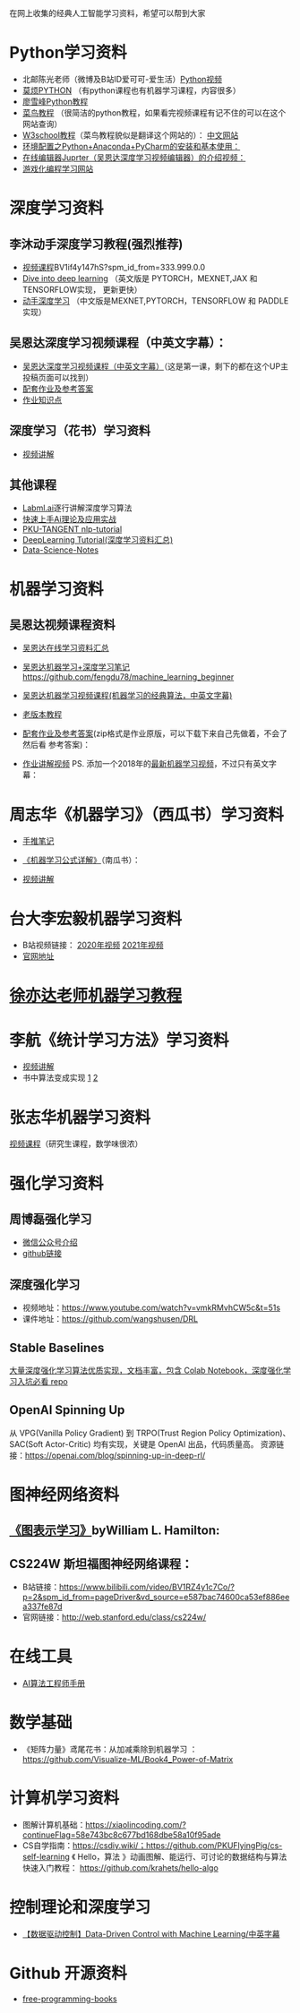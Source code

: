 在网上收集的经典人工智能学习资料，希望可以帮到大家
# Python学习资料
- 北邮陈光老师（微博及B站ID爱可可-爱生活）[Python视频](https://www.bilibili.com/video/BV1b7411N7P2)
- [莫烦PYTHON](https://mofanpy.com/) （有python课程也有机器学习课程，内容很多）
- [廖雪峰Python教程](https://www.liaoxuefeng.com/wiki/1016959663602400)
- [菜鸟教程](https://www.runoob.com/python3/python3-tutorial.html) （很简洁的python教程，如果看完视频课程有记不住的可以在这个网站查询）
- [W3school教程](https://www.w3schools.com/python/default.asp)（菜鸟教程貌似是翻译这个网站的）：
[中文网站](https://www.w3school.com.cn/index.html)
- [环境配置之Python+Anaconda+PyCharm的安装和基本使用：](https://www.bilibili.com/video/BV1K7411c7EL?from=search&seid=14197653833108365678)
- [在线编辑器Juprter（吴恩达深度学习视频编辑器）的介绍视频：](https://www.bilibili.com/video/BV1Q4411H7fJ?from=search&seid=17338845957708330770)
- [游戏化编程学习网站](https://www.freecodecamp.org/chinese/learn/)


# 深度学习资料
## 李沐动手深度学习教程(强烈推荐) 

- [视频课程](https://www.bilibili.com/video/)BV1if4y147hS?spm_id_from=333.999.0.0
- [Dive into deep learning](https://d2l.ai/chapter_preface/index.html) （英文版是 PYTORCH，MEXNET,JAX 和 TENSORFLOW实现， 更新更快）
- [动手深度学习](https://zh.d2l.ai/) （中文版是MEXNET,PYTORCH，TENSORFLOW 和 PADDLE实现）


## 吴恩达深度学习视频课程（中英文字幕）：
- [吴恩达深度学习视频课程（中英文字幕）](https://www.bilibili.com/video/BV164411m79z?p=1)（这是第一课，剩下的都在这个UP主投稿页面可以找到）
- [配套作业及参考答案](https://blog.csdn.net/u013733326/article/details/79827273)
- [作业知识点](https://zhuanlan.zhihu.com/p/95510114)

## 深度学习（花书）学习资料
- [视频讲解](https://www.bilibili.com/video/BV1Gk4y1m7LQ)


## 其他课程

- [Labml.ai](https://nn.labml.ai/index.html)逐行讲解深度学习算法
- [快速上手Ai理论及应用实战](https://github.com/ben1234560/AiLearning-Theory-Applying)
- [PKU-TANGENT nlp-tutorial](https://github.com/PKU-TANGENT/nlp-tutorial)
- [DeepLearning Tutorial(深度学习资料汇总)](https://github.com/Mikoto10032/DeepLearning)
- [Data-Science-Notes](https://github.com/fengdu78/Data-Science-Notes)


# 机器学习资料
## 吴恩达视频课程资料
- [吴恩达在线学习资料汇总](https://zhuanlan.zhihu.com/p/108247059)
- [吴恩达机器学习+深度学习笔记](http://www.ai-start.com/)
https://github.com/fengdu78/machine_learning_beginner
- [吴恩达机器学习视频课程(机器学习的经典算法，中英文字幕)](https://www.bilibili.com/video/BV19B4y1W76i/?vd_source=e587bac74600ca53ef886eea337fe87d)
- [老版本教程](https://www.bilibili.com/video/BV164411b7dx?from=search&seid=14316316776590275688)

- [配套作业及参考答案](https://github.com/xjwhhh/AndrewNgMachineLearning/tree/master/code)(zip格式是作业原版，可以下载下来自己先做着，不会了然后看 参考答案)：

- [作业讲解视频](https://www.bilibili.com/video/BV124411A75S?from=search&seid=6955217218497252403&spm_id_from=333.337.0.0)
PS. 添加一个2018年的[最新机器学习视频](https://www.bilibili.com/video/BV1fT4y1G7us)，不过只有英文字幕：



# 周志华《机器学习》（西瓜书）学习资料
- [手推笔记](https://github.com/Sophia-11/Machine-Learning-Notes/blob/master/README.md)
- [《机器学习公式详解》](https://datawhalechina.github.io/pumpkin-book/#/)（南瓜书）：

- [视频讲解](https://www.bilibili.com/video/BV1wx411o7CK?from=search&seid=17517376841893921543)
# 台大李宏毅机器学习资料
- B站视频链接：
[2020年视频](https://www.bilibili.com/video/BV1JE411g7XF?p=1)
[2021年视频](https://www.bilibili.com/video/BV1Wv411h7kN/?spm_id_from=333.788.recommend_more_video.5)
- [官网地址](https://speech.ee.ntu.edu.tw/~hylee/ml/2021-spring.html)
# [徐亦达老师机器学习教程](https://github.com/roboticcam/machine-learning-notes)

# 李航《统计学习方法》学习资料
- [视频讲解](https://www.bilibili.com/video/BV1i4411G7Xv)
- 书中算法变成实现 [1](https://github.com/WenDesi/lihang_book_algorithm) [2](https://github.com/wzyonggege/statistical-learning-method)
# 张志华机器学习资料
[视频课程](https://www.bilibili.com/video/BV1jt411b76n)（研究生课程，数学味很浓）


# 强化学习资料
## 周博磊强化学习
- [微信公众号介绍](https://mp.weixin.qq.com/s/-naDSUljr5CriJMWcm_A6A)
- [github链接](https://github.com/zhoubolei/introRL)

## 深度强化学习
- 视频地址：https://www.youtube.com/watch?v=vmkRMvhCW5c&t=51s
- 课件地址：https://github.com/wangshusen/DRL
## Stable Baselines
[大量深度强化学习算法优质实现，文档丰富，包含 Colab Notebook，深度强化学习入坑必看 repo](https://stable-baselines.readthedocs.io/en/master/)

## OpenAI Spinning Up 
从 VPG(Vanilla Policy Gradient) 到 TRPO(Trust Region Policy Optimization)、SAC(Soft Actor-Critic) 均有实现，关键是 OpenAI 出品，代码质量高。
资源链接：https://openai.com/blog/spinning-up-in-deep-rl/

# 图神经网络资料
## [《图表示学习》](https://www.cs.mcgill.ca/~wlh/grl_book/)byWilliam L. Hamilton:
## CS224W 斯坦福图神经网络课程：
- B站链接：https://www.bilibili.com/video/BV1RZ4y1c7Co/?p=2&spm_id_from=pageDriver&vd_source=e587bac74600ca53ef886eea337fe87d
- 官网链接：http://web.stanford.edu/class/cs224w/
# 在线工具
- [AI算法工程师手册](http://www.huaxiaozhuan.com/)

# 数学基础
- 《矩阵力量》鸢尾花书：从加减乘除到机器学习
：https://github.com/Visualize-ML/Book4_Power-of-Matrix
# 计算机学习资料
- 图解计算机基础：https://xiaolincoding.com/?continueFlag=58e743bc8c677bd168dbe58a10f95ade
- CS自学指南：https://csdiy.wiki/；https://github.com/PKUFlyingPig/cs-self-learning
《 Hello，算法 》动画图解、能运行、可讨论的数据结构与算法快速入门教程：
https://github.com/krahets/hello-algo
# 控制理论和深度学习
- [【数据驱动控制】Data-Driven Control with Machine Learning/中英字幕](https://www.bilibili.com/video/BV1HW4y1W7x4/?spm_id_from=333.999.0.0&vd_source=e587bac74600ca53ef886eea337fe87d)
# Github 开源资料
- [free-programming-books](https://github.com/EbookFoundation/free-programming-books?utm_campaign=explore-email&utm_medium=email&utm_source=newsletter&utm_term=weekly)


